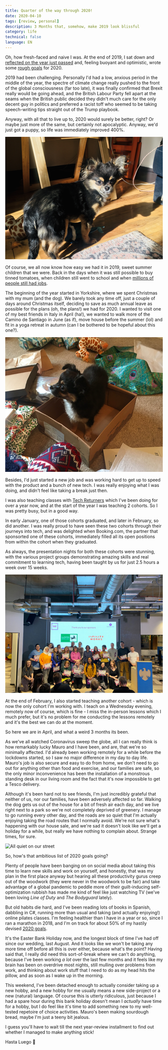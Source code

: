 ```yaml
---
title: Quarter of the way through 2020!
date: 2020-04-10
tags: [review, personal]
description: 3 Months that, somehow, make 2019 look blissful
category: life
technical: false
language: EN
---
```


Oh, how fresh-faced and naive I was. At the end of 2019, I sat down and <a href="https://www.harrietryder.co.uk/blog/farewell-2019/" target="_blank">reflected on the year just passed</a> and, feeling buoyant and optimistic, wrote some <a href="https://www.harrietryder.co.uk/blog/2020-goals-progress/" target="_blank">rough goals</a> for 2020.

2019 had been challenging. Personally I'd had a low, anxious period in the middle of the year, the spectre of climate change really pushed to the front of the global consciousness (far too late), it was finally confirmed that Brexit really would be going ahead, and the British Labour Party fell apart at the seams when the British public decided they didn't much care for the only decent guy in politics and preferred a racist toff who seemed to be taking speech-writing tips straight out of the Trump playbook.

Anyway, with all that to live up to, 2020 would surely be better, right? Or maybe just more of the same, but certainly not apocalyptic. Anyway, we'd just got a puppy, so life was immediately improved 400%.

![Tofu](./img/tofu.jpg)

Of course, we all now know how easy we had it in 2019, sweet summer children that we were. Back in the days when it was still possible to buy tinned tomatoes, when children still went to school and when [millions of people still had jobs](https://www.ft.com/content/9f3661b9-14cb-472a-9246-d784d436ea52).

The beginning of the year started in Yorkshire, where we spent Christmas with my mum (and the dog). We barely took any time off, just a couple of days around Christmas itself, deciding to save as much annual leave as possible for the plans (oh, the plans!) we had for 2020. I wanted to visit one of my best friends in Italy in April (ha!), we wanted to walk more of the Camino de Santiago in June (as if), move house before the summer (lol) and fit in a yoga retreat in autumn (can I be bothered to be hopeful about this one?).

![Christmas in the Dales](./img/xmas_tofu.png)

Besides, I'd just started a new job and was working hard to get up to speed with the product and a bunch of new tech. I was really enjoying what I was doing, and didn't feel like taking a break just then.

I was also teaching classes with <a href="https://www.techreturners.com/" target="_blank">Tech Returners</a> which I've been doing for over a year now, and at the start of the year I was teaching 2 cohorts. So I was pretty busy, but in a good way.

In early January, one of those cohorts graduated, and later in February, so did another. I was really proud to have seen these two cohorts through their journeys into tech, and was delighted when Booking.com, the partner that sponsorted one of these cohorts, immediately filled all its open positions from within the cohort when they graduated.

As always, the presentation nights for both these cohorts were stunning, with the various project groups demonstrating amazing skills and real commitment to learning tech, having been taught by us for just 2.5 hours a week over 15 weeks.

![Graduation night in January](./img/graduation.jpg)

At the end of February, I also started teaching another cohort - which is now the only cohort I'm working with. I teach on a Wednesday evening, remotely now of course, which is fine - I miss the in-person lessons which I much prefer, but it's no problem for me conducting the lessons remotely and it's the best we can do at the moment.

So here we are in April, and what a weird 3 months its been.

As we've all watched Coronavirus sweep the globe, all I can really think is how remarkably lucky Mauro and I have been, and are, that we're so minimally affected. I'd already been working remotely for a while before the lockdowns started, so I saw no major difference in my day to day life. Mauro's job is also secure and easy to do from home, we don't need to go out for anything other than food and exercise, and our families are safe, so the only minor inconvenience has been the installation of a monstrous standing desk in our living room and the fact that it's now impossible to get a Tesco delivery.

Although it's been hard not to see friends, I'm just incredibly grateful that neither of us, nor our families, have been adversely affected so far. Walking the dog gets us out of the house for a bit of fresh air each day, and we live right next to a park so we're not completely deprived of greenery. I manage to go running every other day, and the roads are so quiet that I'm actually enjoying taking the road routes that I normally avoid. We're not sure what's happening with our house sale, and we're sad it doesn't look like we'll get a holiday for a while, but really we have nothing to complain about. Strange times, for sure.

![All quiet on our street](./img/rangeroad.jpg)

So, how's that ambitious list of 2020 goals going?

Plenty of people have been banging on on social media about taking this time to learn new skills and work on yourself, and honestly, that was my plan in the first place anyway but hearing all these productivity gurus creep out of the woodwork (they were never in the woodwork to be fair) and take advantage of a global pandemic to peddle more of their guilt-inducing self-optimization rubbish has made me kind of feel like just watching TV (we've been loving _Line of Duty_ and _The Bodyguard_ lately).

But old habits die hard, and I've been reading lots of books in Spanish, dabbling in C#, running more than usual and taking (and actually enjoying!) online pilates classes. I'm feeling healthier than I have in a year or so, since I ran a marathon in 2018, and I'm on track for about 50% of my hastily devised <a href="/blog/2020/2020-goals/" target="_blank">2020 goals</a>.

It's the Easter Bank Holiday now, and the longest block of time I've had off since our wedding, last August. And it looks like we won't be taking any more time off before all this is over either, because what's the point? Having said that, I really did need this sort-of-break where we can't do anything, because I've been working _a lot_ over the last few months and it feels like my brain has been on overdrive most nights, still mulling over problems from work, and thinking about work stuff that I need to do as my head hits the pillow, and as soon as I wake up in the morning.

This weekend, I've been detached enough to actually consider taking up a new hobby, and a new hobby for me usually means a new side-project or a new (natural) language. Of course this is utterly ridiculous, just because I had a spare hour during this bank holiday doesn't mean I _actually_ have time for a hobby, but I do feel like it's time to add something new to my well-tested repetoire of choice activities. Mauro's been making sourdough bread, maybe I'm just a teeny bit jealous.

I guess you'll have to wait till the next year-review installment to find out whether I managed to make anything stick!

Hasta Luego 👋
